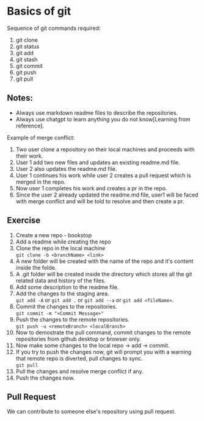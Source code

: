 # Basics of git

Sequence of git commands required: 

1. git clone 
2. git status
3. git add 
4. git stash
5. git commit 
6. git push
7. git pull 

## Notes: 
- Always use markdown readme files to describe the repositories.
- Always use chatgpt to learn anything you do not know[Learning from reference].

Example of merge conflict: 
1. Two user clone a repository on their local machines and proceeds
 with their work.
2. User 1 add two new files and updates an existing readme.md file.
3. User 2 also updates the readme.md file.
4. User 1 continues his work while user 2 creates a pull request which is merged in the repo.
5. Now user 1 completes his work and creates a pr in the repo.
6. Since the user 2 already updated the readme.md file, user1 will be faced with merge conflict and will be told to resolve and then create a pr.

## Exercise 

1. Create a new repo - bookstop
2. Add a readme while creating the repo
3. Clone the repo in the local machine  
`git clone -b <branchName> <link>`
4. A new folder will be created with the name of the repo and it's content inside the folde.
5. A .git folder will be created inside the directory which stores all the git related data and history of the files.
6. Add some description to the readme file.
7. Add the changes to the staging area.  
`git add -A` or `git add .` or `git add --a` or `git add <fileName>`.
8. Commit the changes to the repositories.  
`git commit -m "<Commit Message>"`
9. Push the changes to the remote repositories.  
`git push -u <remoteBranch> <localBranch>`
10. Now to demostrate the pull command, commit changes to the remote repositories from github desktop or browser only.
11. Now make some changes to the local repo -> add -> commit.
12. If you try to push the changes now, git will prompt you with a warning that remote repo is diverted, pull changes to sync.  
`git pull` 
13. Pull the changes and resolve merge conflict if any.
14. Push the changes now.

## Pull Request
We can contribute to someone else's repository using pull request.